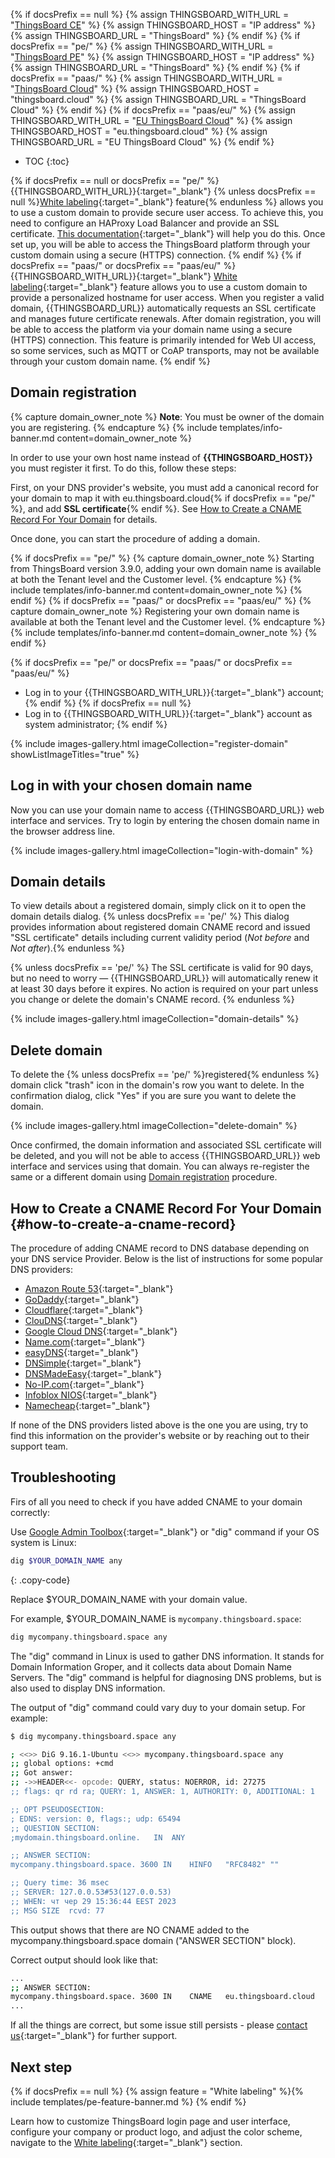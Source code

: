 {% if docsPrefix == null %}
{% assign THINGSBOARD_WITH_URL = "[ThingsBoard CE](/docs/user-guide/install/installation-options/)" %}
{% assign THINGSBOARD_HOST = "IP address" %}
{% assign THINGSBOARD_URL = "ThingsBoard" %}
{% endif %}
{% if docsPrefix == "pe/" %}
{% assign THINGSBOARD_WITH_URL = "[ThingsBoard PE](/docs/user-guide/install/pe/installation-options/)" %}
{% assign THINGSBOARD_HOST = "IP address" %}
{% assign THINGSBOARD_URL = "ThingsBoard" %}
{% endif %}
{% if docsPrefix == "paas/" %}
{% assign THINGSBOARD_WITH_URL = "[ThingsBoard Cloud](https://thingsboard.cloud/signup)" %}
{% assign THINGSBOARD_HOST = "thingsboard.cloud" %}
{% assign THINGSBOARD_URL = "ThingsBoard Cloud" %}
{% endif %}
{% if docsPrefix == "paas/eu/" %}
{% assign THINGSBOARD_WITH_URL = "[EU ThingsBoard Cloud](https://eu.thingsboard.cloud/signup)" %}
{% assign THINGSBOARD_HOST = "eu.thingsboard.cloud" %}
{% assign THINGSBOARD_URL = "EU ThingsBoard Cloud" %}
{% endif %}

* TOC
{:toc}

{% if docsPrefix == null or docsPrefix == "pe/" %}
{{THINGSBOARD_WITH_URL}}{:target="_blank"} {% unless docsPrefix == null %}[White labeling](/docs/{{docsPrefix}}user-guide/white-labeling/){:target="_blank"} feature{% endunless %} allows you to use a custom domain to provide secure user access.
To achieve this, you need to configure an HAProxy Load Balancer and provide an SSL certificate. [This documentation](/docs/user-guide/install/pe/add-haproxy-ubuntu/){:target="_blank"} will help you do this.
Once set up, you will be able to access the ThingsBoard platform through your custom domain using a secure (HTTPS) connection.
{% endif %}
{% if docsPrefix == "paas/" or docsPrefix == "paas/eu/" %}
{{THINGSBOARD_WITH_URL}}{:target="_blank"} [White labeling](/docs/{{docsPrefix}}user-guide/white-labeling/){:target="_blank"} feature allows you to use a custom domain to provide a personalized hostname for user access.
When you register a valid domain, {{THINGSBOARD_URL}} automatically requests an SSL certificate and manages future certificate renewals.
After domain registration, you will be able to access the platform via your domain name using a secure (HTTPS) connection. 
This feature is primarily intended for Web UI access, so some services, such as MQTT or CoAP transports, may not be available through your custom domain name.
{% endif %}

## Domain registration

{% capture domain_owner_note %}
**Note**: You must be owner of the domain you are registering.
{% endcapture %}
{% include templates/info-banner.md content=domain_owner_note %}

In order to use your own host name instead of **{{THINGSBOARD_HOST}}** you must register it first. To do this, follow these steps:

First, on your DNS provider&#39;s website, you must add a canonical record for your domain to map it with eu.thingsboard.cloud{% if docsPrefix == "pe/" %}, and add **SSL certificate**{% endif %}. See [How to Create a CNAME Record For Your Domain](#how-to-create-a-cname-record) for details.

Once done, you can start the procedure of adding a domain. 

{% if docsPrefix == "pe/" %}
{% capture domain_owner_note %}
Starting from ThingsBoard version 3.9.0, adding your own domain name is available at both the Tenant level and the Customer level.
{% endcapture %}
{% include templates/info-banner.md content=domain_owner_note %}
{% endif %}
{% if docsPrefix == "paas/" or docsPrefix == "paas/eu/" %}
{% capture domain_owner_note %}
Registering your own domain name is available at both the Tenant level and the Customer level.
{% endcapture %}
{% include templates/info-banner.md content=domain_owner_note %}
{% endif %}

{% if docsPrefix == "pe/" or docsPrefix == "paas/" or docsPrefix == "paas/eu/" %}
- Log in to your {{THINGSBOARD_WITH_URL}}{:target="_blank"} account;
{% endif %}
{% if docsPrefix == null %}
- Log in to {{THINGSBOARD_WITH_URL}}{:target="_blank"} account as system administrator;
{% endif %}

{% include images-gallery.html imageCollection="register-domain" showListImageTitles="true" %}

## Log in with your chosen domain name

Now you can use your domain name to access {{THINGSBOARD_URL}} web interface and services. Try to login by entering the chosen domain name in the browser address line.

{% include images-gallery.html imageCollection="login-with-domain" %}

## Domain details

To view details about a registered domain, simply click on it to open the domain details dialog.
{% unless docsPrefix == 'pe/' %} This dialog provides information about registered domain CNAME record and issued "SSL certificate" details including current validity period (*Not before* and *Not after*).{% endunless %}

{% unless docsPrefix == 'pe/' %}
The SSL certificate is valid for 90 days, but no need to worry — {{THINGSBOARD_URL}} will automatically renew it at least 30 days before it expires.
No action is required on your part unless you change or delete the domain&#39;s CNAME record.
{% endunless %}

{% include images-gallery.html imageCollection="domain-details" %}

## Delete domain

To delete the {% unless docsPrefix == 'pe/' %}registered{% endunless %} domain click "trash" icon in the domain's row you want to delete. In the confirmation dialog, click "Yes" if you are sure you want to delete the domain.

{% include images-gallery.html imageCollection="delete-domain" %}

Once confirmed, the domain information and associated SSL certificate will be deleted, and you will not be able to access {{THINGSBOARD_URL}} web interface and services using that domain.
You can always re-register the same or a different domain using [Domain registration](#domain-registration) procedure.

## How to Create a CNAME Record For Your Domain {#how-to-create-a-cname-record}

The procedure of adding CNAME record to DNS database depending on your DNS service Provider. Below is the list of instructions for some popular DNS providers:

* [Amazon Route 53](https://aws.amazon.com/premiumsupport/knowledge-center/route-53-create-alias-records/){:target="_blank"}
* [GoDaddy](https://www.godaddy.com/help/add-a-cname-record-19236){:target="_blank"}
* [Cloudflare](https://community.cloudflare.com/t/how-do-i-add-a-cname-record/59){:target="_blank"}
* [ClouDNS](https://www.cloudns.net/wiki/article/13/){:target="_blank"}
* [Google Cloud DNS](https://cloud.google.com/dns/docs/records){:target="_blank"}
* [Name.com](https://www.name.com/support/articles/115004895548-adding-a-cname-record){:target="_blank"}
* [easyDNS](https://kb.easydns.com/knowledge/how-to-make-a-dns-entry/){:target="_blank"}
* [DNSimple](https://support.dnsimple.com/articles/manage-cname-record/#adding-a-cname-record){:target="_blank"}
* [DNSMadeEasy](https://support.dnsmadeeasy.com/hc/en-us/articles/34327195668507-CNAME-Record){:target="_blank"}
* [No-IP.com](https://www.noip.com/support/knowledgebase/how-to-configure-your-no-ip-hostname/){:target="_blank"}
* [Infoblox NIOS](https://docs.infoblox.com/display/BloxOneDDI/Creating+a+CNAME+Record){:target="_blank"}
* [Namecheap](https://www.namecheap.com/support/knowledgebase/article.aspx/9646/2237/how-to-create-a-cname-record-for-your-domain){:target="_blank"}

If none of the DNS providers listed above is the one you are using, try to find this information on the provider&#39;s website or by reaching out to their support team.

## Troubleshooting

Firs of all you need to check if you have added CNAME to your domain correctly:

Use [Google Admin Toolbox](https://toolbox.googleapps.com/apps/dig/){:target="_blank"} or "dig" command if your OS system is Linux:
```bash
dig $YOUR_DOMAIN_NAME any
```
{: .copy-code}

Replace $YOUR_DOMAIN_NAME with your domain value.

For example, $YOUR_DOMAIN_NAME is `mycompany.thingsboard.space`:
```bash
dig mycompany.thingsboard.space any
```

The "dig" command in Linux is used to gather DNS information. It stands for Domain Information Groper, and it collects data about Domain Name Servers. The "dig" command is helpful for diagnosing DNS problems, but is also used to display DNS information.

The output of "dig" command could vary duy to your domain setup.
For example:
```bash
$ dig mycompany.thingsboard.space any

; <<>> DiG 9.16.1-Ubuntu <<>> mycompany.thingsboard.space any
;; global options: +cmd
;; Got answer:
;; ->>HEADER<<- opcode: QUERY, status: NOERROR, id: 27275
;; flags: qr rd ra; QUERY: 1, ANSWER: 1, AUTHORITY: 0, ADDITIONAL: 1

;; OPT PSEUDOSECTION:
; EDNS: version: 0, flags:; udp: 65494
;; QUESTION SECTION:
;mydomain.thingsboard.online.	IN	ANY

;; ANSWER SECTION:
mycompany.thingsboard.space. 3600 IN	HINFO	"RFC8482" ""

;; Query time: 36 msec
;; SERVER: 127.0.0.53#53(127.0.0.53)
;; WHEN: чт чер 29 15:36:44 EEST 2023
;; MSG SIZE  rcvd: 77
```

This output shows that there are NO CNAME added to the mycompany.thingsboard.space domain ("ANSWER SECTION" block).

Correct output should look like that:
```bash
...
;; ANSWER SECTION:
mycompany.thingsboard.space. 3600 IN	CNAME	eu.thingsboard.cloud
...
```

If all the things are correct, but some issue still persists - please [contact us](https://thingsboard.io/docs/contact-us/){:target="_blank"} for further support.

## Next step

{% if docsPrefix == null %}
{% assign feature = "White labeling" %}{% include templates/pe-feature-banner.md %}
{% endif %}

Learn how to customize ThingsBoard login page and user interface, configure your company or product logo, and adjust the color scheme, navigate to the [White labeling](/docs/{{docsPrefix}}user-guide/white-labeling/){:target="_blank"} section.